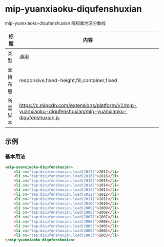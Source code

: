 # mip-yuanxiaoku-diqufenshuxian

mip-yuanxiaoku-diqufenshuxian 院校库地区分数线

标题|内容
----|----
类型|通用
支持布局|responsive,fixed-height,fill,container,fixed
所需脚本|https://c.mipcdn.com/extensions/platform/v1/mip-yuanxiaoku-diqufenshuxian/mip-yuanxiaoku-diqufenshuxian.js

## 示例

### 基本用法
```html
<mip-yuanxiaoku-diqufenshuxian>
    <li on="tap:diqufenshuxian.load(2017)">2017</li>
    <li on="tap:diqufenshuxian.load(2016)">2016</li>
    <li on="tap:diqufenshuxian.load(2015)">2015</li>
    <li on="tap:diqufenshuxian.load(2014)">2014</li>
    <li on="tap:diqufenshuxian.load(2013)">2013</li>
    <li on="tap:diqufenshuxian.load(2012)">2012</li>
    <li on="tap:diqufenshuxian.load(2011)">2011</li>
    <li on="tap:diqufenshuxian.load(2010)">2010</li>
    <li on="tap:diqufenshuxian.load(2009)">2009</li>
    <li on="tap:diqufenshuxian.load(2008)">2008</li>
    <li on="tap:diqufenshuxian.load(2007)">2007</li>
    <li on="tap:diqufenshuxian.load(2006)">2006</li>
    <li on="tap:diqufenshuxian.load(2005)">2005</li>
    <li on="tap:diqufenshuxian.load(2004)">2004</li>
    <li on="tap:diqufenshuxian.load(2003)">2003</li>
</mip-yuanxiaoku-diqufenshuxian>
```



